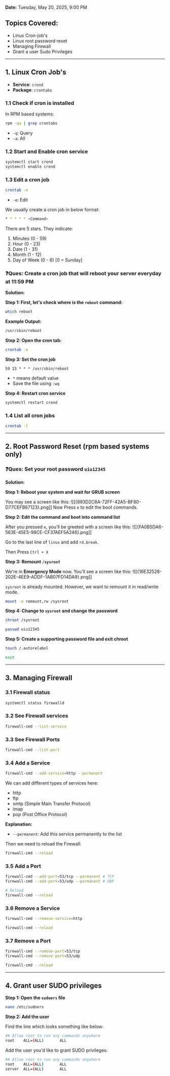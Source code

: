 **Date:** Tuesday, May 20, 2025, 9:00 PM

## Topics Covered:
- Linux Cron-job's
- Linux root password reset
- Managing Firewall
- Grant a user Sudo Privileges

---
## 1. Linux Cron Job's
- **Service**: `crond`
- **Package**: `crontabs`

### 1.1 Check if cron is installed
In RPM based systems:
```bash
rpm -qa | grep crontabs
```
- `-q`: Query
- `-a`: All

### 1.2 Start and Enable cron service
```bash
systemctl start crond
systemctl enable crond
```

### 1.3 Edit a cron job
```bash
crontab -e 
```
- `-e`: Edit

We usually create a cron job in below format:
```bash
* * * * * <Command>
```

There are 5 stars. They indicate:
1. Minutes (0 - 59)
2. Hour (0 - 23)
3. Date (1 - 31)
4. Month (1 - 12)
5. Day of Week (0 - 6) \[0 = Sunday]

### ❓Ques: Create a cron job that will reboot your server everyday at 11:59 PM

**Solution:**

**Step 1: First, let's check where is the `reboot` command:**
```bash
which reboot
```

**Example Output:**
```bash
/usr/sbin/reboot
```

 **Step 2: Open the cron tab:**
```bash
crontab -e
```

**Step 3: Set the cron job**
```
59 23 * * * /usr/sbin/reboot
```
- `*` means default value
- Save the file using `:wq`

**Step 4: Restart cron service**
```bash
systemctl restart crond
```

### 1.4 List all cron jobs
```bash
crontab -l
```

---
## 2. Root Password Reset (rpm based systems only)

### ❓Ques: Set your root password `uiu12345`

**Solution:**

**Step 1: Reboot your system and wait for GRUB screen**

You may see a screen like this:
![[{893D2C8A-72FF-42A5-BF80-D77CEFB67123}.png]]
Now Press `e` to edit the boot commands.

**Step 2: Edit the command and boot into command list**

After you pressed `e`, you'll be greeted with a screen like this:
![[{FA0B5DA6-563E-45E5-98CE-CF37AEF5A246}.png]]

Go to the last line of `linux` and add `rd.break`.  

Then Press `Ctrl + X`

**Step 3: Remount `/sysroot`**

We're in **Emergency Mode** now. You'll see a screen like this:
![[{16E32528-202E-4EE9-ADDF-1AB07FD14DA9}.png]]

`sysroot` is already mounted. However, we want to remount it in read/write mode.
```bash
mount -o remount,rw /sysroot
```

**Step 4: Change to `sysroot` and change the password**
```bash
chroot /sysroot
```

```bash
passwd uiu12345
```

**Step 5: Create a supporting password file and exit chroot**
```bash
touch /.autorelabel
```

```bash
exit
```

---
## 3. Managing Firewall
### 3.1 Firewall status
```bash
systemctl status firewalld
```

### 3.2 See Firewall services
```bash
firewall-cmd --list-service
```

### 3.3 See Firewall Ports
```bash
firewall-cmd --list-port
```

### 3.4 Add a Service
```bash
firewall-cmd --add-service=http --permanent
```

We can add different types of services here:
- http
- ftp
- smtp (Simple Main Transfer Protocol)
- imap
- pop (Post Office Protocol)

**Explanation:**
- `--permanent`: Add this service permanently to the list

Then we need to reload the Firewall:
```bash
firewall-cmd --reload
```

### 3.5 Add a Port
```bash
firewall-cmd --add-port=53/tcp --permanent # TCP
firewall-cmd --add-port=53/udp --permanent # UDP

# Reload
firewall-cmd --reload
```

### 3.6 Remove a Service
```bash
firewall-cmd --remove-service=http

firewall-cmd --reload
```

### 3.7 Remove a Port
```bash
firewall-cmd --remove-port=53/tcp
firewall-cmd --remove-port=53/udp

firewall-cmd --reload
```

---

## 4. Grant user SUDO privileges

**Step 1: Open the `sudoers` file**
```bash
nano /etc/sudoers
```

**Step 2: Add the user**

Find the line which looks something like below:
```bash
## Allow root to run any commands anywhere 
root    ALL=(ALL)       ALL
```

Add the user you'd like to grant SUDO privileges:
```bash
## Allow root to run any commands anywhere 
root    ALL=(ALL)       ALL
server  ALL=(ALL)       ALL
```
